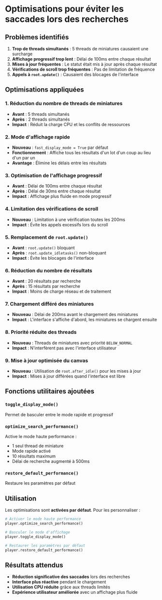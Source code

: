 # Optimisations pour éviter les saccades lors des recherches

## Problèmes identifiés
1. **Trop de threads simultanés** : 5 threads de miniatures causaient une surcharge
2. **Affichage progressif trop lent** : Délai de 100ms entre chaque résultat
3. **Mises à jour fréquentes** : Le statut était mis à jour après chaque résultat
4. **Vérifications de scroll trop fréquentes** : Pas de limitation de fréquence
5. **Appels à `root.update()`** : Causaient des blocages de l'interface

## Optimisations appliquées

### 1. Réduction du nombre de threads de miniatures
- **Avant** : 5 threads simultanés
- **Après** : 2 threads simultanés
- **Impact** : Réduit la charge CPU et les conflits de ressources

### 2. Mode d'affichage rapide
- **Nouveau** : `fast_display_mode = True` par défaut
- **Fonctionnement** : Affiche tous les résultats d'un lot d'un coup au lieu d'un par un
- **Avantage** : Élimine les délais entre les résultats

### 3. Optimisation de l'affichage progressif
- **Avant** : Délai de 100ms entre chaque résultat
- **Après** : Délai de 30ms entre chaque résultat
- **Impact** : Affichage plus fluide en mode progressif

### 4. Limitation des vérifications de scroll
- **Nouveau** : Limitation à une vérification toutes les 200ms
- **Impact** : Évite les appels excessifs lors du scroll

### 5. Remplacement de `root.update()`
- **Avant** : `root.update()` bloquant
- **Après** : `root.update_idletasks()` non-bloquant
- **Impact** : Évite les blocages de l'interface

### 6. Réduction du nombre de résultats
- **Avant** : 20 résultats par recherche
- **Après** : 15 résultats par recherche
- **Impact** : Moins de charge réseau et de traitement

### 7. Chargement différé des miniatures
- **Nouveau** : Délai de 200ms avant le chargement des miniatures
- **Impact** : L'interface s'affiche d'abord, les miniatures se chargent ensuite

### 8. Priorité réduite des threads
- **Nouveau** : Threads de miniatures avec priorité `BELOW_NORMAL`
- **Impact** : N'interfèrent pas avec l'interface utilisateur

### 9. Mise à jour optimisée du canvas
- **Nouveau** : Utilisation de `root.after_idle()` pour les mises à jour
- **Impact** : Mises à jour différées quand l'interface est libre

## Fonctions utilitaires ajoutées

### `toggle_display_mode()`
Permet de basculer entre le mode rapide et progressif

### `optimize_search_performance()`
Active le mode haute performance :
- 1 seul thread de miniature
- Mode rapide activé
- 10 résultats maximum
- Délai de recherche augmenté à 500ms

### `restore_default_performance()`
Restaure les paramètres par défaut

## Utilisation

Les optimisations sont **activées par défaut**. Pour les personnaliser :

```python
# Activer le mode haute performance
player.optimize_search_performance()

# Basculer le mode d'affichage
player.toggle_display_mode()

# Restaurer les paramètres par défaut
player.restore_default_performance()
```

## Résultats attendus

- **Réduction significative des saccades** lors des recherches
- **Interface plus réactive** pendant le chargement
- **Utilisation CPU réduite** grâce aux threads limités
- **Expérience utilisateur améliorée** avec un affichage plus fluide